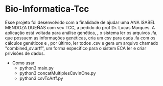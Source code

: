 # Bio-Informatica-Tcc

Esse projeto foi desenvolvido com a finalidade de ajudar uma ANA ISABEL MENDOZA DUEÑAS com seu TCC, a pedido do prof Dr. Lucas Marques. A aplicação está voltada para análise genética,
, o sistema ler os arquivos .fa, que possuem as informações genéticas, cria um csv para cada .fa com os cálculos genéticos e , por último, ler todos .csv e
gera um arquivo chamado "combined_sv.arff", um forma especifico para o sistem ECA ler e criar privisões de dados.

- Como usar
  - python3 main.py
  - python3 concatMultiplesCsvInOne.py
  - python3 csvToArff.py

